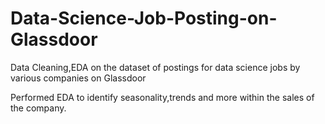 # Data-Science-Job-Posting-on-Glassdoor
Data Cleaning,EDA on the dataset of postings for data science jobs by various companies on Glassdoor

Performed EDA to identify seasonality,trends and more within the sales of the company.
